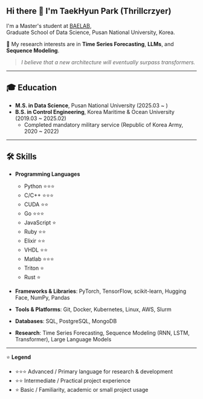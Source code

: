 ## Hi there 👋 I'm TaekHyun Park (Thrillcrzyer)

I'm a Master's student at [BAELAB](https://pnubaelab.github.io/),  
Graduate School of Data Science, Pusan National University, Korea.  

📌 My research interests are in **Time Series Forecasting**, **LLMs**, and **Sequence Modeling**.  

>*I believe that a new architecture will eventually surpass transformers.*

---

## 🎓 Education
- **M.S. in Data Science**, Pusan National University (2025.03 ~ )  
- **B.S. in Control Engineering**, Korea Maritime & Ocean University (2019.03 ~ 2025.02)
  -  Completed mandatory military service (Republic of Korea Army, 2020 ~ 2022)

---

## 🛠️ Skills

- **Programming Languages**  
  - Python ⭐⭐⭐  
  - C/C++ ⭐⭐⭐ 
  - CUDA ⭐⭐  
  - Go ⭐⭐⭐
  - JavaScript ⭐  
  - Ruby ⭐⭐  
  - Elixir ⭐⭐
  - VHDL ⭐⭐  
  - Matlab ⭐⭐⭐  
  - Triton ⭐ 
  - Rust ⭐  

- **Frameworks & Libraries**: PyTorch, TensorFlow, scikit-learn, Hugging Face, NumPy, Pandas  
- **Tools & Platforms**: Git, Docker, Kubernetes, Linux, AWS, Slurm  
- **Databases**: SQL, PostgreSQL, MongoDB  
- **Research**: Time Series Forecasting, Sequence Modeling (RNN, LSTM, Transformer), Large Language Models  

---

⭐ **Legend**  
- ⭐⭐⭐ Advanced / Primary language for research & development  
- ⭐⭐ Intermediate / Practical project experience  
- ⭐ Basic / Familiarity, academic or small project usage
